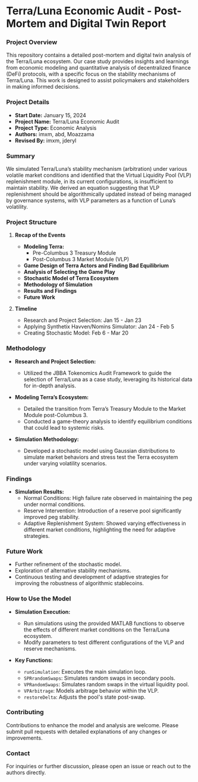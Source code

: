 # Terra/Luna Economic Audit - Post-Mortem and Digital Twin Report

### **Project Overview**
This repository contains a detailed post-mortem and digital twin analysis of the Terra/Luna ecosystem. Our case study provides insights and learnings from economic modeling and quantitative analysis of decentralized finance (DeFi) protocols, with a specific focus on the stability mechanisms of Terra/Luna. This work is designed to assist policymakers and stakeholders in making informed decisions.

### **Project Details**
- **Start Date:** January 15, 2024
- **Project Name:** Terra/Luna Economic Audit
- **Project Type:** Economic Analysis
- **Authors:** imxm, abd, Moazzama
- **Revised By:** imxm, jderyl

### **Summary**
We simulated Terra/Luna’s stability mechanism (arbitration) under various volatile market conditions and identified that the Virtual Liquidity Pool (VLP) replenishment module, in its current configurations, is insufficient to maintain stability. We derived an equation suggesting that VLP replenishment should be algorithmically updated instead of being managed by governance systems, with VLP parameters as a function of Luna’s volatility.

### **Project Structure**

1. **Recap of the Events**
   - **Modeling Terra:**
     - Pre-Columbus 3 Treasury Module
     - Post-Columbus 3 Market Module (VLP)
   - **Game Design of Terra Actors and Finding Bad Equilibrium**
   - **Analysis of Selecting the Game Play**
   - **Stochastic Model of Terra Ecosystem**
   - **Methodology of Simulation**
   - **Results and Findings**
   - **Future Work**

2. **Timeline**
   - Research and Project Selection: Jan 15 - Jan 23
   - Applying Synthetix Havven/Nomins Simulator: Jan 24 - Feb 5
   - Creating Stochastic Model: Feb 6 - Mar 20

### **Methodology**
- **Research and Project Selection:** 
  - Utilized the JBBA Tokenomics Audit Framework to guide the selection of Terra/Luna as a case study, leveraging its historical data for in-depth analysis.
  
- **Modeling Terra’s Ecosystem:**
  - Detailed the transition from Terra’s Treasury Module to the Market Module post-Columbus 3.
  - Conducted a game-theory analysis to identify equilibrium conditions that could lead to systemic risks.
  
- **Simulation Methodology:**
  - Developed a stochastic model using Gaussian distributions to simulate market behaviors and stress test the Terra ecosystem under varying volatility scenarios.

### **Findings**
- **Simulation Results:**
  - Normal Conditions: High failure rate observed in maintaining the peg under normal conditions.
  - Reserve Intervention: Introduction of a reserve pool significantly improved peg stability.
  - Adaptive Replenishment System: Showed varying effectiveness in different market conditions, highlighting the need for adaptive strategies.

### **Future Work**
- Further refinement of the stochastic model.
- Exploration of alternative stability mechanisms.
- Continuous testing and development of adaptive strategies for improving the robustness of algorithmic stablecoins.

### **How to Use the Model**
- **Simulation Execution:**
  - Run simulations using the provided MATLAB functions to observe the effects of different market conditions on the Terra/Luna ecosystem.
  - Modify parameters to test different configurations of the VLP and reserve mechanisms.

- **Key Functions:**
  - `runSimulation`: Executes the main simulation loop.
  - `SPRrandomSwaps`: Simulates random swaps in secondary pools.
  - `VPRandomSwaps`: Simulates random swaps in the virtual liquidity pool.
  - `VPArbitrage`: Models arbitrage behavior within the VLP.
  - `restoreDelta`: Adjusts the pool's state post-swap.

### **Contributing**
Contributions to enhance the model and analysis are welcome. Please submit pull requests with detailed explanations of any changes or improvements.

### **Contact**
For inquiries or further discussion, please open an issue or reach out to the authors directly.
